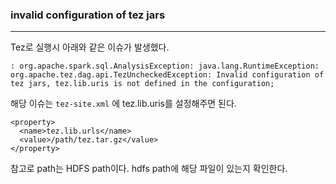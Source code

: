 ### invalid configuration of tez jars

<hr>



Tez로 실행시 아래와 같은 이슈가 발생했다.

```
: org.apache.spark.sql.AnalysisException: java.lang.RuntimeException: org.apache.tez.dag.api.TezUncheckedException: Invalid configuration of tez jars, tez.lib.uris is not defined in the configuration;
```



해당 이슈는 `tez-site.xml` 에 tez.lib.uris를 설정해주면 된다.

```
<property>
  <name>tez.lib.urls</name>
  <value>/path/tez.tar.gz</value>
</property>
```

참고로 path는 HDFS path이다. hdfs path에 해당 파일이 있는지 확인한다.